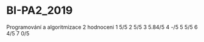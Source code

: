 # BI-PA2_2019
Programování a algoritmizace 2
hodnoceni
1 5/5
2 5/5
3 5.84/5
4 -/5
5 5/5
6 4/5
7 0/5
